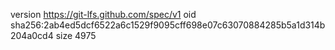 version https://git-lfs.github.com/spec/v1
oid sha256:2ab4ed5dcf6522a6c1529f9095cff698e07c63070884285b5a1d314b204a0cd4
size 4975

